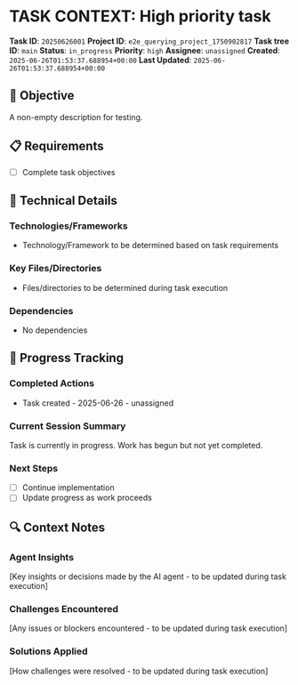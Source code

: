 # TASK CONTEXT: High priority task

**Task ID**: `20250626001`
**Project ID**: `e2e_querying_project_1750902817`
**Task tree ID**: `main`
**Status**: `in_progress`
**Priority**: `high`
**Assignee**: `unassigned`
**Created**: `2025-06-26T01:53:37.688954+00:00`
**Last Updated**: `2025-06-26T01:53:37.688954+00:00`

## 🎯 Objective
A non-empty description for testing.

## 📋 Requirements
- [ ] Complete task objectives

## 🔧 Technical Details
### Technologies/Frameworks
- Technology/Framework to be determined based on task requirements

### Key Files/Directories
- Files/directories to be determined during task execution

### Dependencies
- No dependencies

## 🚀 Progress Tracking
### Completed Actions
- Task created - 2025-06-26 - unassigned

### Current Session Summary
Task is currently in progress. Work has begun but not yet completed.

### Next Steps
- [ ] Continue implementation
- [ ] Update progress as work proceeds

## 🔍 Context Notes
### Agent Insights
[Key insights or decisions made by the AI agent - to be updated during task execution]

### Challenges Encountered
[Any issues or blockers encountered - to be updated during task execution]

### Solutions Applied
[How challenges were resolved - to be updated during task execution]
